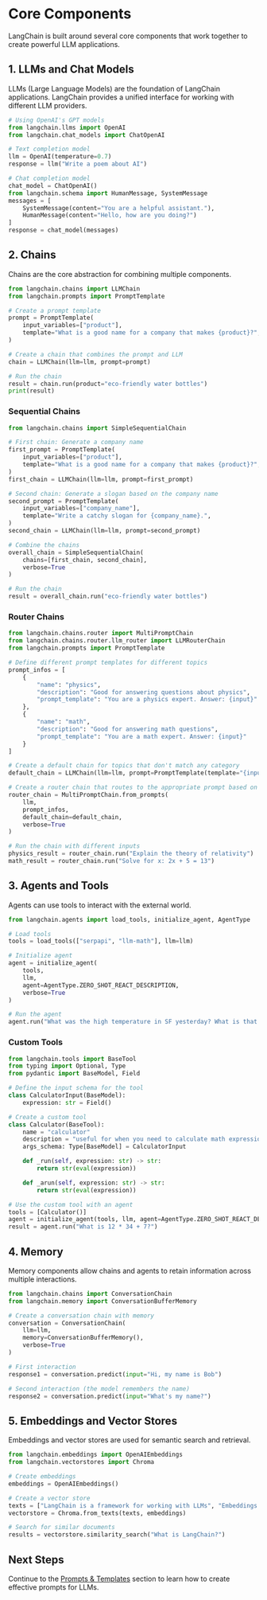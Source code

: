 # Core Components

LangChain is built around several core components that work together to create powerful LLM applications.

## 1. LLMs and Chat Models

LLMs (Large Language Models) are the foundation of LangChain applications. LangChain provides a unified interface for working with different LLM providers.

```python
# Using OpenAI's GPT models
from langchain.llms import OpenAI
from langchain.chat_models import ChatOpenAI

# Text completion model
llm = OpenAI(temperature=0.7)
response = llm("Write a poem about AI")

# Chat completion model
chat_model = ChatOpenAI()
from langchain.schema import HumanMessage, SystemMessage
messages = [
    SystemMessage(content="You are a helpful assistant."),
    HumanMessage(content="Hello, how are you doing?")
]
response = chat_model(messages)
```

## 2. Chains

Chains are the core abstraction for combining multiple components.

```python
from langchain.chains import LLMChain
from langchain.prompts import PromptTemplate

# Create a prompt template
prompt = PromptTemplate(
    input_variables=["product"],
    template="What is a good name for a company that makes {product}?",
)

# Create a chain that combines the prompt and LLM
chain = LLMChain(llm=llm, prompt=prompt)

# Run the chain
result = chain.run(product="eco-friendly water bottles")
print(result)
```

### Sequential Chains

```python
from langchain.chains import SimpleSequentialChain

# First chain: Generate a company name
first_prompt = PromptTemplate(
    input_variables=["product"],
    template="What is a good name for a company that makes {product}?",
)
first_chain = LLMChain(llm=llm, prompt=first_prompt)

# Second chain: Generate a slogan based on the company name
second_prompt = PromptTemplate(
    input_variables=["company_name"],
    template="Write a catchy slogan for {company_name}.",
)
second_chain = LLMChain(llm=llm, prompt=second_prompt)

# Combine the chains
overall_chain = SimpleSequentialChain(
    chains=[first_chain, second_chain],
    verbose=True
)

# Run the chain
result = overall_chain.run("eco-friendly water bottles")
```

### Router Chains

```python
from langchain.chains.router import MultiPromptChain
from langchain.chains.router.llm_router import LLMRouterChain
from langchain.prompts import PromptTemplate

# Define different prompt templates for different topics
prompt_infos = [
    {
        "name": "physics", 
        "description": "Good for answering questions about physics", 
        "prompt_template": "You are a physics expert. Answer: {input}"
    },
    {
        "name": "math", 
        "description": "Good for answering math questions", 
        "prompt_template": "You are a math expert. Answer: {input}"
    }
]

# Create a default chain for topics that don't match any category
default_chain = LLMChain(llm=llm, prompt=PromptTemplate(template="{input}", input_variables=["input"]))

# Create a router chain that routes to the appropriate prompt based on the input
router_chain = MultiPromptChain.from_prompts(
    llm, 
    prompt_infos, 
    default_chain=default_chain,
    verbose=True
)

# Run the chain with different inputs
physics_result = router_chain.run("Explain the theory of relativity")
math_result = router_chain.run("Solve for x: 2x + 5 = 13")
```

## 3. Agents and Tools

Agents can use tools to interact with the external world.

```python
from langchain.agents import load_tools, initialize_agent, AgentType

# Load tools
tools = load_tools(["serpapi", "llm-math"], llm=llm)

# Initialize agent
agent = initialize_agent(
    tools, 
    llm, 
    agent=AgentType.ZERO_SHOT_REACT_DESCRIPTION,
    verbose=True
)

# Run the agent
agent.run("What was the high temperature in SF yesterday? What is that number raised to the .023 power?")
```

### Custom Tools

```python
from langchain.tools import BaseTool
from typing import Optional, Type
from pydantic import BaseModel, Field

# Define the input schema for the tool
class CalculatorInput(BaseModel):
    expression: str = Field()

# Create a custom tool
class Calculator(BaseTool):
    name = "calculator"
    description = "useful for when you need to calculate math expressions"
    args_schema: Type[BaseModel] = CalculatorInput

    def _run(self, expression: str) -> str:
        return str(eval(expression))

    def _arun(self, expression: str) -> str:
        return str(eval(expression))

# Use the custom tool with an agent
tools = [Calculator()]
agent = initialize_agent(tools, llm, agent=AgentType.ZERO_SHOT_REACT_DESCRIPTION, verbose=True)
result = agent.run("What is 12 * 34 + 7?")
```

## 4. Memory

Memory components allow chains and agents to retain information across multiple interactions.

```python
from langchain.chains import ConversationChain
from langchain.memory import ConversationBufferMemory

# Create a conversation chain with memory
conversation = ConversationChain(
    llm=llm,
    memory=ConversationBufferMemory(),
    verbose=True
)

# First interaction
response1 = conversation.predict(input="Hi, my name is Bob")

# Second interaction (the model remembers the name)
response2 = conversation.predict(input="What's my name?")
```

## 5. Embeddings and Vector Stores

Embeddings and vector stores are used for semantic search and retrieval.

```python
from langchain.embeddings import OpenAIEmbeddings
from langchain.vectorstores import Chroma

# Create embeddings
embeddings = OpenAIEmbeddings()

# Create a vector store
texts = ["LangChain is a framework for working with LLMs", "Embeddings are vector representations of text"]
vectorstore = Chroma.from_texts(texts, embeddings)

# Search for similar documents
results = vectorstore.similarity_search("What is LangChain?")
```

## Next Steps

Continue to the [Prompts & Templates](../04_prompts/README.md) section to learn how to create effective prompts for LLMs.